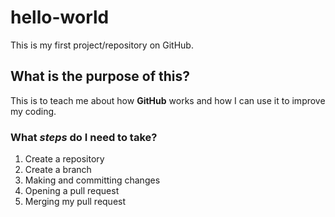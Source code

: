 # hello-world
This is my first project/repository on GitHub.
## What is the purpose of this?
This is to teach me about how **GitHub** works and how I can use it to improve my coding.
### What *steps* do I need to take?
1. Create a repository
2. Create a branch
3. Making and committing changes
4. Opening a pull request
5. Merging my pull request
